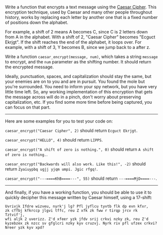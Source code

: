 Write a function that encrypts a text message using the
[Caesar Cipher](https://en.wikipedia.org/wiki/Caesar_cipher). This
encryption technique, used by Caesar and many other people throughout
history, works by replacing each letter by another one that is a fixed
number of positions down the alphabet.

For example, a shift of 2 means A becomes C, since C is 2 letters down
from A in the alphabet. With a shift of 2, "Caesar Cipher" becomes
"Ecguct Ekrjgt". If the shift reaches the end of the alphabet, it
loops over. For example, with a shift of 3, Y becomes B, since we jump
back to a after z.

Write a function `caesar_encrypt(message, num)`, which takes a string
`message` to encrypt, and the `num` parameter as the shifting
number. It should return the encrypted message.

Ideally, punctuation, spaces, and capitalization should stay the same,
but your enemies are on to you and are in pursuit. You found the mole
but you're surrounded. You need to inform your spy network, but you have very little time left. So, any working
implementation of this encryption that gets the message across will do in a pinch, don't worry about preserving
capitalization, etc. If you find some more time before being captured,
you can focus on that part.

-------------------

Here are some examples for you to test your code on:

`caesar_encrypt("Caesar Cipher", 2)` should return `Ecguct Ekrjgt`.

`caesar_encrypt("HELLO", 4)` should return `LIPPS`.

`caesar_encrypt("A shift of zero is nothing.", 0)` should return `A
shift of zero is nothing.`.

`caesar_encrypt("Backwards will also work. Like this!", -2)` should
return `Zyaiuypbq ugjj yjqm umpi. Jgic rfgq!`.

`caesar_encrypt("---====KhB====---", 55)` should return
`---====MjD====---`.

----------------
And finally, if you have a working function, you should be able to use
it to quickly decipher this message written by Caesar himself, using a
17-shift:

```
Uvrivjk Ifdre wizveu, nyrk'j lg? Pfl jyflcu tyvtb flk dp evn kfxr,
zk cffbj kfkrccp jlgvi tffc, reu Z xfk zk fww r tirqp jrcv rk Tztvif'j,
wfi aljk 2 uverizz. Z'd xfeer yzk jfdv srij crkvi nzky zk, reu Z'd
kyzebzex zk nzcc sv gfglcri nzky kyv cruzvj. Nyrk riv pfl ufzex crkvi?
Nreer yzk kyv xpd?
```




